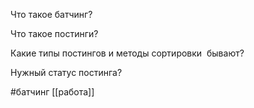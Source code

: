   

Что такое батчинг?

Что такое постинги?

Какие типы постингов и методы сортировки  бывают?

Нужный статус постинга?

 #батчинг 
 [[работа]]
